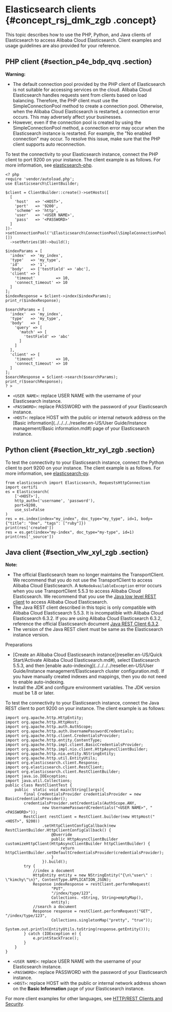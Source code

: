 # Elasticsearch clients {#concept_rsj_dmk_zgb .concept}

This topic describes how to use the PHP, Python, and Java clients of Elasticsearch to access Alibaba Cloud Elasticsearch. Client examples and usage guidelines are also provided for your reference.

## PHP client {#section_p4e_bdp_qvq .section}

**Warning:** 

-   The default connection pool provided by the PHP client of Elasticsearch is not suitable for accessing services on the cloud. Alibaba Cloud Elasticsearch handles requests sent from clients based on load balancing. Therefore, the PHP client must use the SimpleConnectionPool method to create a connection pool. Otherwise, when the Alibaba Cloud Elasticsearch is restarted, a connection error occurs. This may adversely affect your businesses.
-   However, even if the connection pool is created by using the SimpleConnectionPool method, a connection error may occur when the Elasticsearch instance is restarted. For example, the "No enabled connection" may occur. To resolve this issue, make sure that the PHP client supports auto reconnection.

To test the connectivity to your Elasticsearch instance, connect the PHP client to port 9200 on your instance. The client example is as follows. For more information, see [elasticsearch-php](https://www.elastic.co/guide/en/elasticsearch/client/php-api/6.7.x/index.html).

``` {#codeblock_f0k_c5y_ha5}
<? php
require 'vendor/autoload.php';
use Elasticsearch\ClientBuilder;

$client = ClientBuilder::create()->setHosts([
  [
    'host'   => '<HOST>',
    'port'   => '9200',
    'scheme' => 'http',
    'user'   => '<USER NAME>',
    'pass'   => '<PASSWORD>'
  ]
])->setConnectionPool('\Elasticsearch\ConnectionPool\SimpleConnectionPool', [])
  ->setRetries(10)->build();

$indexParams = [
  'index'  => 'my_index',
  'type'   => 'my_type',
  'id'     => '1',
  'body'   => ['testField' => 'abc'],
  'client' => [
    'timeout'         => 10,
    'connect_timeout' => 10
  ]
];
$indexResponse = $client->index($indexParams);
print_r($indexResponse);

$searchParams = [
  'index'  => 'my_index',
  'type'   => 'my_type',
  'body'   => [
    'query' => [
      'match' => [
        'testField' => 'abc'
      ]
    ]
  ],
  'client' => [
    'timeout'         => 10,
    'connect_timeout' => 10
  ]
];
$searchResponse = $client->search($searchParams);
print_r($searchResponse);
? >
```

-   `<USER NAME>`: replace USER NAME with the username of your Elasticsearch instance.
-   `<PASSWORD>`: replace PASSWORD with the password of your Elasticsearch instance.
-   `<HOST>`: replace HOST with the public or internal network address on the [Basic information](../../../../reseller.en-US/User Guide/Instance management/Basic information.md#) page of your Elasticsearch instance.

## Python client {#section_ktr_xyl_zgb .section}

To test the connectivity to your Elasticsearch instance, connect the Python client to port 9200 on your instance. The client example is as follows. For more information, see [elasticsearch-py](https://www.elastic.co/guide/en/elasticsearch/client/python-api/current/index.html).

``` {#codeblock_b9d_hxk_skc}
from elasticsearch import Elasticsearch, RequestsHttpConnection
import certifi
es = Elasticsearch(
    ['<HOST>'],
    http_auth=('username', 'password'),
    port=9200,
    use_ssl=False
)
res = es.index(index="my_index", doc_type="my_type", id=1, body={"title": "One", "tags": ["ruby"]})
print(res['created'])
res = es.get(index="my-index", doc_type="my-type", id=1)
print(res['_source'])
```

## Java client {#section_vlw_xyl_zgb .section}

**Note:** 

-   The official Elasticsearch team no longer maintains the TransportClient. We recommend that you do not use the TransportClient to access Alibaba Cloud Elasticsearch. A `NoNodeAvailableException` error occurs when you use TransportClient 5.5.3 to access Alibaba Cloud Elasticsearch. We recommend that you use the [Java low level REST client](https://www.elastic.co/guide/en/elasticsearch/client/java-rest/5.5/_basic_authentication.html) to access Alibaba Cloud Elasticsearch.
-   The Java REST client described in this topic is only compatible with Alibaba Cloud Elasticsearch 5.5.3. It is incompatible with Alibaba Cloud Elasticsearch 6.3.2. If you are using Alibaba Cloud Elasticsearch 6.3.2, reference the official Elasticsearch document [Java REST Client 6.3.2](https://www.elastic.co/guide/en/elasticsearch/client/java-rest/6.3/index.html).
-   The version of the Java REST client must be same as the Elasticsearch instance version.

 Preparations 

-   [Create an Alibaba Cloud Elasticsearch instance](reseller.en-US/Quick Start/Activate Alibaba Cloud Elasticsearch.md#), select Elasticsearch 5.5.3, and then [enable auto-indexing](../../../../reseller.en-US/User Guide/Instance management/Elasticsearch cluster configuration.md). If you have manually created indexes and mappings, then you do not need to enable auto-indexing.
-   Install the JDK and configure environment variables. The JDK version must be 1.8 or later.

To test the connectivity to your Elasticsearch instance, connect the Java REST client to port 9200 on your instance. The client example is as follows:

``` {#codeblock_xiu_cju_ikl}
import org.apache.http.HttpEntity;
import org.apache.http.HttpHost;
import org.apache.http.auth.AuthScope;
import org.apache.http.auth.UsernamePasswordCredentials;
import org.apache.http.client.CredentialsProvider;
import org.apache.http.entity.ContentType;
import org.apache.http.impl.client.BasicCredentialsProvider;
import org.apache.http.impl.nio.client.HttpAsyncClientBuilder;
import org.apache.http.nio.entity.NStringEntity;
import org.apache.http.util.EntityUtils;
import org.elasticsearch.client.Response;
import org.elasticsearch.client.RestClient;
import org.elasticsearch.client.RestClientBuilder;
import java.io.IOException;
import java.util.Collections;
public class RestClientTest {
    public  static void main(String[]args){
        final CredentialsProvider credentialsProvider = new BasicCredentialsProvider();
        credentialsProvider.setCredentials(AuthScope.ANY,
                new UsernamePasswordCredentials("<USER NAME>", "<PASSWORD>"));
        RestClient restClient = RestClient.builder(new HttpHost("<HOST>", 9200))
                .setHttpClientConfigCallback(new RestClientBuilder.HttpClientConfigCallback() {
                    @Override
                    public HttpAsyncClientBuilder customizeHttpClient(HttpAsyncClientBuilder httpClientBuilder) {
                        return httpClientBuilder.setDefaultCredentialsProvider(credentialsProvider);
                    }
                }).build();
        try {
            //index a document
            HttpEntity entity = new NStringEntity("{\n\"user\" : \"kimchy\"\n}", ContentType.APPLICATION_JSON);
            Response indexResponse = restClient.performRequest(
                    "PUT",
                    "/index/type/123",
                    Collections. <String, String>emptyMap(),
                    entity);
            //search a document
            Response response = restClient.performRequest("GET", "/index/type/123",
                    Collections.singletonMap("pretty", "true"));
            System.out.println(EntityUtils.toString(response.getEntity()));
        } catch (IOException e) {
            e.printStackTrace();
        }
    }
}
```

-   `<USER NAME>`: replace USER NAME with the username of your Elasticsearch instance.
-   `<PASSWORD>`: replace PASSWORD with the password of your Elasticsearch instance.
-   `<HOST>`: replace HOST with the public or internal network address shown on the **Basic Information** page of your Elasticsearch instance.

For more client examples for other languages, see [HTTP/REST Clients and Security](https://www.elastic.co/guide/en/x-pack/current/http-clients.html).

